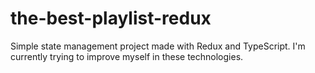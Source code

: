 # the-best-playlist-redux
Simple state management project made with Redux and TypeScript. I'm currently trying to improve myself in these technologies.
